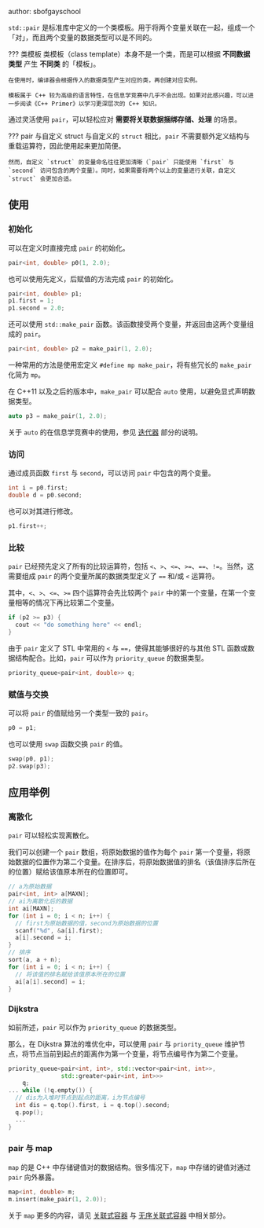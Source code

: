 author: sbofgayschool

`std::pair` 是标准库中定义的一个类模板。用于将两个变量关联在一起，组成一个「对」，而且两个变量的数据类型可以是不同的。

??? 类模板
    类模板（class template）本身不是一个类，而是可以根据 **不同数据类型** 产生 **不同类** 的「模板」。
    
    在使用时，编译器会根据传入的数据类型产生对应的类，再创建对应实例。
    
    模板属于 C++ 较为高级的语言特性，在信息学竞赛中几乎不会出现。如果对此感兴趣，可以进一步阅读《C++ Primer》以学习更深层次的 C++ 知识。

通过灵活使用 `pair`，可以轻松应对 **需要将关联数据捆绑存储、处理** 的场景。

??? pair 与自定义 struct
    与自定义的 `struct` 相比，`pair` 不需要额外定义结构与重载运算符，因此使用起来更加简便。
    
    然而，自定义 `struct` 的变量命名往往更加清晰（`pair` 只能使用 `first` 与 `second` 访问包含的两个变量）。同时，如果需要将两个以上的变量进行关联，自定义 `struct` 会更加合适。

## 使用

### 初始化

可以在定义时直接完成 `pair` 的初始化。

```cpp
pair<int, double> p0(1, 2.0);
```

也可以使用先定义，后赋值的方法完成 `pair` 的初始化。

```cpp
pair<int, double> p1;
p1.first = 1;
p1.second = 2.0;
```

还可以使用 `std::make_pair` 函数。该函数接受两个变量，并返回由这两个变量组成的 `pair`。

```cpp
pair<int, double> p2 = make_pair(1, 2.0);
```

一种常用的方法是使用宏定义 `#define mp make_pair`，将有些冗长的 `make_pair` 化简为 `mp`。

在 C++11 以及之后的版本中，`make_pair` 可以配合 `auto` 使用，以避免显式声明数据类型。

```cpp
auto p3 = make_pair(1, 2.0);
```

关于 `auto` 的在信息学竞赛中的使用，参见 [迭代器](iterator.md) 部分的说明。

### 访问

通过成员函数 `first` 与 `second`，可以访问 `pair` 中包含的两个变量。

```cpp
int i = p0.first;
double d = p0.second;
```

也可以对其进行修改。

```cpp
p1.first++;
```

### 比较

`pair` 已经预先定义了所有的比较运算符，包括 `<`、`>`、`<=`、`>=`、`==`、`!=`。当然，这需要组成 `pair` 的两个变量所属的数据类型定义了 `==` 和/或 `<` 运算符。

其中，`<`、`>`、`<=`、`>=` 四个运算符会先比较两个 `pair` 中的第一个变量，在第一个变量相等的情况下再比较第二个变量。

```cpp
if (p2 >= p3) {
  cout << "do something here" << endl;
}
```

由于 `pair` 定义了 STL 中常用的 `<` 与 `==`，使得其能够很好的与其他 STL 函数或数据结构配合。比如，`pair` 可以作为 `priority_queue` 的数据类型。

```cpp
priority_queue<pair<int, double>> q;
```

### 赋值与交换

可以将 `pair` 的值赋给另一个类型一致的 `pair`。

```cpp
p0 = p1;
```

也可以使用 `swap` 函数交换 `pair` 的值。

```cpp
swap(p0, p1);
p2.swap(p3);
```

## 应用举例

### 离散化

`pair` 可以轻松实现离散化。

我们可以创建一个 `pair` 数组，将原始数据的值作为每个 `pair` 第一个变量，将原始数据的位置作为第二个变量。在排序后，将原始数据值的排名（该值排序后所在的位置）赋给该值原本所在的位置即可。

```cpp
// a为原始数据
pair<int, int> a[MAXN];
// ai为离散化后的数据
int ai[MAXN];
for (int i = 0; i < n; i++) {
  // first为原始数据的值，second为原始数据的位置
  scanf("%d", &a[i].first);
  a[i].second = i;
}
// 排序
sort(a, a + n);
for (int i = 0; i < n; i++) {
  // 将该值的排名赋给该值原本所在的位置
  ai[a[i].second] = i;
}
```

### Dijkstra

如前所述，`pair` 可以作为 `priority_queue` 的数据类型。

那么，在 Dijkstra 算法的堆优化中，可以使用 `pair` 与 `priority_queue` 维护节点，将节点当前到起点的距离作为第一个变量，将节点编号作为第二个变量。

```cpp
priority_queue<pair<int, int>, std::vector<pair<int, int>>,
               std::greater<pair<int, int>>>
    q;
... while (!q.empty()) {
  // dis为入堆时节点到起点的距离，i为节点编号
  int dis = q.top().first, i = q.top().second;
  q.pop();
  ...
}
```

### pair 与 map

`map` 的是 C++ 中存储键值对的数据结构。很多情况下，`map` 中存储的键值对通过 `pair` 向外暴露。

```cpp
map<int, double> m;
m.insert(make_pair(1, 2.0));
```

关于 `map` 更多的内容，请见 [关联式容器](associative-container.md) 与 [无序关联式容器](unordered-container.md) 中相关部分。
